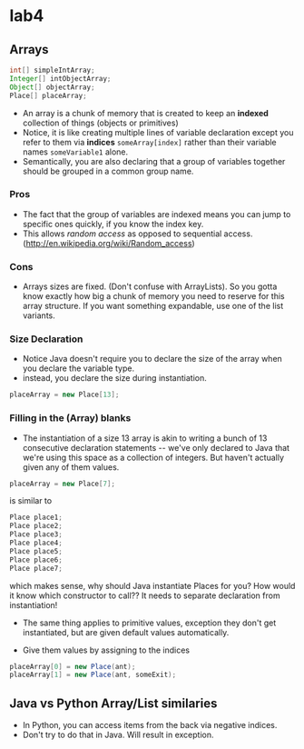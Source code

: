 lab4
===

## Arrays

```java
int[] simpleIntArray;
Integer[] intObjectArray;
Object[] objectArray;
Place[] placeArray;
```

* An array is a chunk of memory that is created to keep an **indexed**
collection of things (objects or primitives)
* Notice, it is like creating multiple lines of 
variable declaration except you refer to them via **indices**
```someArray[index]``` rather than their variable names ```someVariable1``` alone.
* Semantically, you are also declaring that a group of variables
together should be grouped in a common group name.

### Pros
* The fact that the group of variables are indexed means you can
jump to specific ones quickly, if you know the index key.
* This allows *random access* as opposed to sequential access. (http://en.wikipedia.org/wiki/Random_access)

### Cons
+ Arrays sizes are fixed. (Don't confuse with ArrayLists). So
you gotta know exactly how big a chunk of memory you need to reserve
for this array structure. If you want something expandable, use
one of the list variants.

### Size Declaration
* Notice Java doesn't require you to declare the size of the
array when you declare the variable type.
* instead, you declare the size during instantiation.

```java
placeArray = new Place[13];
```

### Filling in the (Array) blanks
* The instantiation of a size 13 array is akin to writing a bunch of 13
consecutive declaration statements -- we've only declared to Java that
we're using this space as a collection of integers. But haven't actually
given any of them values.

```java
placeArray = new Place[7];
```
is similar to
```java
Place place1;
Place place2;
Place place3;
Place place4;
Place place5;
Place place6;
Place place7;
```

which makes sense, why should Java instantiate Places for you?
How would it know which constructor to call?? It needs to separate
declaration from instantiation!

* The same thing applies to primitive values, exception they don't
get instantiated, but are given default values automatically.

* Give them values by assigning to the indices
```java
placeArray[0] = new Place(ant);
placeArray[1] = new Place(ant, someExit);
```

## Java vs Python Array/List similaries

* In Python, you can access items from the back via negative indices.
* Don't try to do that in Java. Will result in exception.
